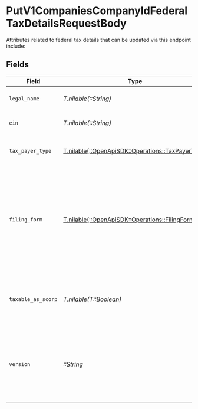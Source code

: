 # PutV1CompaniesCompanyIdFederalTaxDetailsRequestBody

Attributes related to federal tax details that can be updated via this endpoint include:


## Fields

| Field                                                                                                                                                                         | Type                                                                                                                                                                          | Required                                                                                                                                                                      | Description                                                                                                                                                                   |
| ----------------------------------------------------------------------------------------------------------------------------------------------------------------------------- | ----------------------------------------------------------------------------------------------------------------------------------------------------------------------------- | ----------------------------------------------------------------------------------------------------------------------------------------------------------------------------- | ----------------------------------------------------------------------------------------------------------------------------------------------------------------------------- |
| `legal_name`                                                                                                                                                                  | *T.nilable(::String)*                                                                                                                                                         | :heavy_minus_sign:                                                                                                                                                            | The legal name of the company                                                                                                                                                 |
| `ein`                                                                                                                                                                         | *T.nilable(::String)*                                                                                                                                                         | :heavy_minus_sign:                                                                                                                                                            | The EIN of of the company                                                                                                                                                     |
| `tax_payer_type`                                                                                                                                                              | [T.nilable(::OpenApiSDK::Operations::TaxPayerType)](../../models/operations/taxpayertype.md)                                                                                  | :heavy_minus_sign:                                                                                                                                                            | What type of tax entity the company is                                                                                                                                        |
| `filing_form`                                                                                                                                                                 | [T.nilable(::OpenApiSDK::Operations::FilingForm)](../../models/operations/filingform.md)                                                                                      | :heavy_minus_sign:                                                                                                                                                            | The form used by the company for federal tax filing. One of:<br/>- 941 (Quarterly federal tax return)<br/>- 944 (Annual federal tax return)                                   |
| `taxable_as_scorp`                                                                                                                                                            | *T.nilable(T::Boolean)*                                                                                                                                                       | :heavy_minus_sign:                                                                                                                                                            | Whether this company should be taxed as an S-Corporation                                                                                                                      |
| `version`                                                                                                                                                                     | *::String*                                                                                                                                                                    | :heavy_check_mark:                                                                                                                                                            | The current version of the object. See the [versioning guide](https://docs.gusto.com/embedded-payroll/docs/versioning#object-layer) for information on how to use this field. |